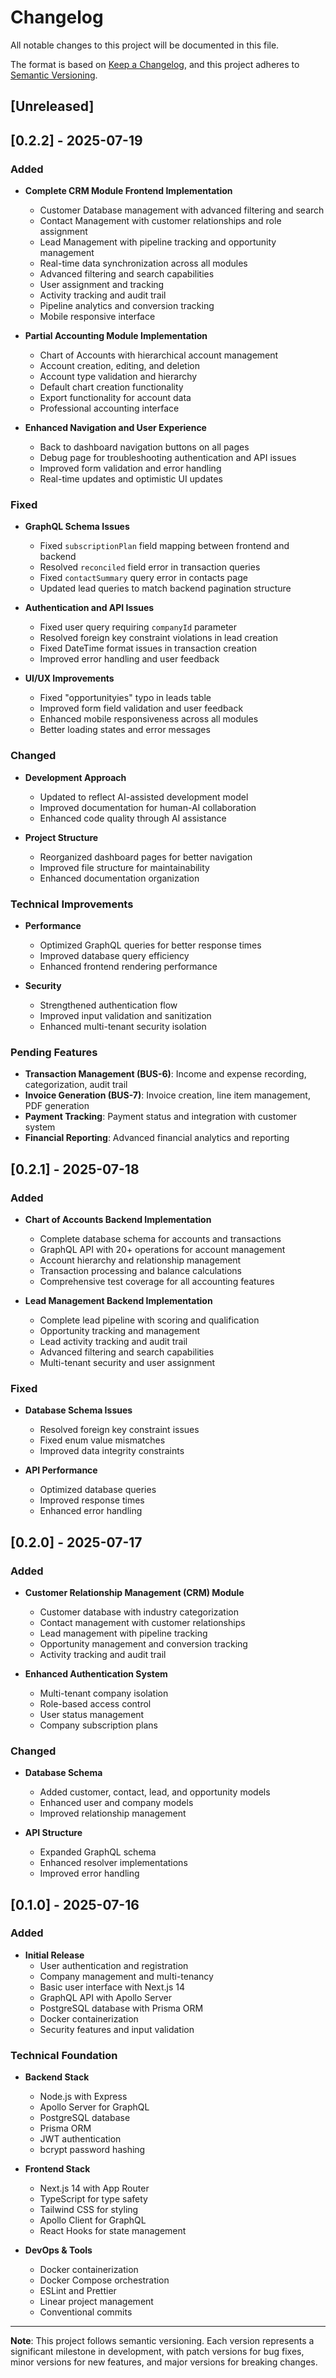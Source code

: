# Changelog

All notable changes to this project will be documented in this file.

The format is based on [Keep a Changelog](https://keepachangelog.com/en/1.0.0/),
and this project adheres to [Semantic Versioning](https://semver.org/spec/v2.0.0.html).

## [Unreleased]

## [0.2.2] - 2025-07-19

### Added
- **Complete CRM Module Frontend Implementation**
  - Customer Database management with advanced filtering and search
  - Contact Management with customer relationships and role assignment
  - Lead Management with pipeline tracking and opportunity management
  - Real-time data synchronization across all modules
  - Advanced filtering and search capabilities
  - User assignment and tracking
  - Activity tracking and audit trail
  - Pipeline analytics and conversion tracking
  - Mobile responsive interface

- **Partial Accounting Module Implementation**
  - Chart of Accounts with hierarchical account management
  - Account creation, editing, and deletion
  - Account type validation and hierarchy
  - Default chart creation functionality
  - Export functionality for account data
  - Professional accounting interface

- **Enhanced Navigation and User Experience**
  - Back to dashboard navigation buttons on all pages
  - Debug page for troubleshooting authentication and API issues
  - Improved form validation and error handling
  - Real-time updates and optimistic UI updates

### Fixed
- **GraphQL Schema Issues**
  - Fixed `subscriptionPlan` field mapping between frontend and backend
  - Resolved `reconciled` field error in transaction queries
  - Fixed `contactSummary` query error in contacts page
  - Updated lead queries to match backend pagination structure

- **Authentication and API Issues**
  - Fixed user query requiring `companyId` parameter
  - Resolved foreign key constraint violations in lead creation
  - Fixed DateTime format issues in transaction creation
  - Improved error handling and user feedback

- **UI/UX Improvements**
  - Fixed "opportunityies" typo in leads table
  - Improved form field validation and user feedback
  - Enhanced mobile responsiveness across all modules
  - Better loading states and error messages

### Changed
- **Development Approach**
  - Updated to reflect AI-assisted development model
  - Improved documentation for human-AI collaboration
  - Enhanced code quality through AI assistance

- **Project Structure**
  - Reorganized dashboard pages for better navigation
  - Improved file structure for maintainability
  - Enhanced documentation organization

### Technical Improvements
- **Performance**
  - Optimized GraphQL queries for better response times
  - Improved database query efficiency
  - Enhanced frontend rendering performance

- **Security**
  - Strengthened authentication flow
  - Improved input validation and sanitization
  - Enhanced multi-tenant security isolation

### Pending Features
- **Transaction Management (BUS-6)**: Income and expense recording, categorization, audit trail
- **Invoice Generation (BUS-7)**: Invoice creation, line item management, PDF generation
- **Payment Tracking**: Payment status and integration with customer system
- **Financial Reporting**: Advanced financial analytics and reporting

## [0.2.1] - 2025-07-18

### Added
- **Chart of Accounts Backend Implementation**
  - Complete database schema for accounts and transactions
  - GraphQL API with 20+ operations for account management
  - Account hierarchy and relationship management
  - Transaction processing and balance calculations
  - Comprehensive test coverage for all accounting features

- **Lead Management Backend Implementation**
  - Complete lead pipeline with scoring and qualification
  - Opportunity tracking and management
  - Lead activity tracking and audit trail
  - Advanced filtering and search capabilities
  - Multi-tenant security and user assignment

### Fixed
- **Database Schema Issues**
  - Resolved foreign key constraint issues
  - Fixed enum value mismatches
  - Improved data integrity constraints

- **API Performance**
  - Optimized database queries
  - Improved response times
  - Enhanced error handling

## [0.2.0] - 2025-07-17

### Added
- **Customer Relationship Management (CRM) Module**
  - Customer database with industry categorization
  - Contact management with customer relationships
  - Lead management with pipeline tracking
  - Opportunity management and conversion tracking
  - Activity tracking and audit trail

- **Enhanced Authentication System**
  - Multi-tenant company isolation
  - Role-based access control
  - User status management
  - Company subscription plans

### Changed
- **Database Schema**
  - Added customer, contact, lead, and opportunity models
  - Enhanced user and company models
  - Improved relationship management

- **API Structure**
  - Expanded GraphQL schema
  - Enhanced resolver implementations
  - Improved error handling

## [0.1.0] - 2025-07-16

### Added
- **Initial Release**
  - User authentication and registration
  - Company management and multi-tenancy
  - Basic user interface with Next.js 14
  - GraphQL API with Apollo Server
  - PostgreSQL database with Prisma ORM
  - Docker containerization
  - Security features and input validation

### Technical Foundation
- **Backend Stack**
  - Node.js with Express
  - Apollo Server for GraphQL
  - PostgreSQL database
  - Prisma ORM
  - JWT authentication
  - bcrypt password hashing

- **Frontend Stack**
  - Next.js 14 with App Router
  - TypeScript for type safety
  - Tailwind CSS for styling
  - Apollo Client for GraphQL
  - React Hooks for state management

- **DevOps & Tools**
  - Docker containerization
  - Docker Compose orchestration
  - ESLint and Prettier
  - Linear project management
  - Conventional commits

---

**Note**: This project follows semantic versioning. Each version represents a significant milestone in development, with patch versions for bug fixes, minor versions for new features, and major versions for breaking changes. 